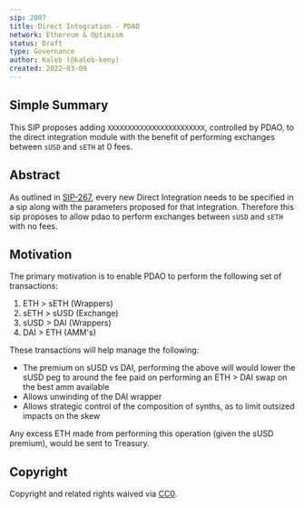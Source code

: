```yaml
---
sip: 2007
title: Direct Integration - PDAO
network: Ethereum & Optimism
status: Draft
type: Governance
author: Kaleb (@kaleb-keny)
created: 2022-03-09
---
```


<!--You can leave these HTML comments in your merged SIP and delete the visible duplicate text guides, they will not appear and may be helpful to refer to if you edit it again. This is the suggested template for new SIPs. Note that an SIP number will be assigned by an editor. When opening a pull request to submit your SIP, please use an abbreviated title in the filename, `sip-draft_title_abbrev.md`. The title should be 44 characters or less.-->

## Simple Summary

<!--"If you can't explain it simply, you don't understand it well enough." Simply describe the outcome the proposed changes intends to achieve. This should be non-technical and accessible to a casual community member.-->

This SIP proposes adding `XXXXXXXXXXXXXXXXXXXXXXXX`, controlled by PDAO, to the direct integration module with the benefit of performing exchanges between `sUSD` and `sETH`  at 0 fees.

## Abstract

<!--A short (~200 word) description of the proposed change, the abstract should clearly describe the proposed change. This is what *will* be done if the SIP is implemented, not *why* it should be done or *how* it will be done. If the SIP proposes deploying a new contract, write, "we propose to deploy a new contract that will do x".-->

As outlined in [SIP-267](https://sips.synthetix.io/sips/sip-267/), every new Direct Integration needs to be specified in a sip along with the parameters proposed for that integration. Therefore this sip proposes to allow pdao to perform exchanges between `sUSD` and `sETH` with no fees. 

## Motivation

The primary motivation is to enable PDAO to perform the following set of transactions:
1) ETH > sETH (Wrappers)
2) sETH > sUSD (Exchange)
3) sUSD > DAI (Wrappers)
4) DAI > ETH (AMM's)

These transactions will help manage the following:
- The premium on sUSD vs DAI, performing the above will would lower the sUSD peg to around the fee paid on performing an ETH > DAI swap on the best amm available
- Allows unwinding of the DAI wrapper
- Allows strategic control of the composition of synths, as to limit outsized impacts on the skew

Any excess ETH made from performing this operation (given the sUSD premium), would be sent to Treasury.

## Copyright

Copyright and related rights waived via [CC0](https://creativecommons.org/publicdomain/zero/1.0/).
